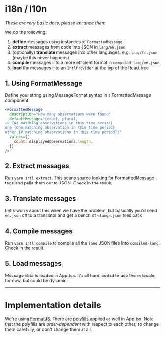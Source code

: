# i18n / l10n

_These are very basic docs, please enhance them_

We do the following:

1. **define** messages using instances of `FormattedMessage`
2. **extract** messages from code into JSON in `lang/en.json`
3. (optionally) **translate** messages into other languages, e.g. `lang/fr.json` (maybe this never happens)
4. **compile** messages into a more efficient format in `compiled-lang/en.json`
5. **load** the messages into an `IntlProvider` at the top of the React tree

## 1. Using FormatMessage

Define your string using MessageFormat syntax in a FormattedMessage component

```jsx
<FormattedMessage
  description="How many observations were found"
  defaultMessage="{count, plural,
=0 {No matching observations in this time period}
one {One matching observation in this time period}
other {# matching observations in this time period}}"
  values={{
    count: displayedObservations.length,
  }}
/>
```

## 2. Extract messages

Run `yarn intl:extract`. This scans source looking for FormattedMessage tags and pulls them out to JSON. Check in the result.

## 3. Translate messages

Let's worry about this when we have the problem, but basically you'd send `en.json` off to a translator and get a bunch of `<lang>.json` files back

## 4. Compile messages

Run `yarn intl:compile` to compile all the `lang` JSON files into `compiled-lang`. Check in the result.

## 5. Load messages

Message data is loaded in App.tsx. It's all hard-coded to use the `en` locale for now, but could be dynamic.

---

# Implementation details

We're using [FormatJS](https://formatjs.io). There are [polyfills](https://formatjs.io/docs/polyfills) applied as well in App.tsx. Note that the polyfills are _order-dependent_ with respect to each other, so change them carefully, or don't change them at all.
